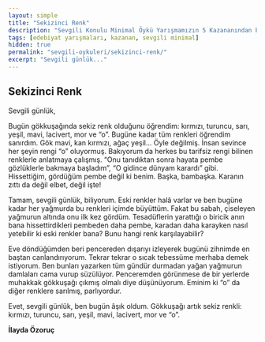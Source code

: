 ```yaml
---
layout: simple
title: "Sekizinci Renk"
description: "Sevgili Konulu Minimal Öykü Yarışmamızın 5 Kazananından birisi Sekizinci Renk..."
tags: [edebiyat yarışmaları, kazanan, sevgili minimal]
hidden: true
permalink: "sevgili-oykuleri/sekizinci-renk/"
excerpt: "Sevgili günlük..."
---
```


## Sekizinci Renk
Sevgili günlük,  

Bugün gökkuşağında sekiz renk olduğunu öğrendim: kırmızı, turuncu, sarı, yeşil, mavi, lacivert, mor ve “o”. Bugüne kadar tüm renkleri öğrendim sanırdım. Gök mavi, kan kırmızı, ağaç yeşil… Öyle değilmiş. İnsan sevince her şeyin rengi “o” oluyormuş. Bakıyorum da herkes bu tarifsiz rengi bilinen renklerle anlatmaya çalışmış. “Onu tanıdıktan sonra hayata pembe gözlüklerle bakmaya başladım”, “O gidince dünyam karardı” gibi. Hissettiğim, gördüğüm pembe değil ki benim. Başka, bambaşka. Karanın zıttı da değil elbet, değil işte!  

Tamam, sevgili günlük, biliyorum. Eski renkler halâ varlar ve ben bugüne kadar her yağmurda bu renkleri içimde büyüttüm. Fakat bu sabah, çiseleyen yağmurun altında onu ilk kez gördüm. Tesadüflerin yarattığı o biricik anın bana hissettirdikleri pembeden daha pembe, karadan daha karayken nasıl yetebilir ki eski renkler bana? Bunu hangi renk karşılayabilir?  

Eve döndüğümden beri pencereden dışarıyı izleyerek bugünü zihnimde en baştan canlandırıyorum. Tekrar tekrar o sıcak tebessüme merhaba demek istiyorum. Ben bunları yazarken tüm gündür durmadan yağan yağmurun damlaları cama vurup süzülüyor. Penceremden görünmese de bir yerlerde muhakkak gökkuşağı çıkmış olmalı diye düşünüyorum. Eminim ki “o” da diğer renklere sarılmış, parlıyordur.  

Evet, sevgili günlük, ben bugün âşık oldum. Gökkuşağı artık sekiz renkli: kırmızı, turuncu, sarı, yeşil, mavi, lacivert, mor ve “o”.

**İlayda Özoruç**